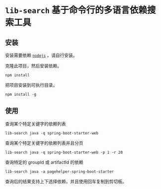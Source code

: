 # `lib-search` 基于命令行的多语言依赖搜索工具

## 安装

安装需要依赖 [`nodejs`](https://nodejs.org/en) ，请自行安装。

克隆此项目，然后安装依赖。

```shell
npm install
```

把项目安装到可执行目录。

```shell
npm install -g
```

## 使用

查询某个特定关键字的依赖列表

```shell
lib-search java -q spring-boot-starter-web
```

查询某个特定关键字的依赖列表并且分页

```shell
lib-search java -q spring-boot-starter-web -p 1 -r 20
```

查询特定的 groupId 或 artifactId 的依赖

```shell
lib-search java -a pagehelper-spring-boot-starter
```

查询后的结果支持上下选择依赖，并且使用回车复制到剪切板。